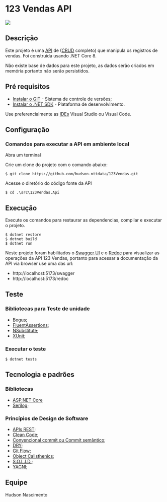 # 123 Vendas API
![](https://github.com/hudson-nttdata/123Vendas/blob/feature/vendas-api/docs/github-thumb-readme-123-vendas.png?raw=true?w=200)

## Descrição
Este projeto é uma [API](https://pt.wikipedia.org/wiki/Interface_de_programa%C3%A7%C3%A3o_de_aplica%C3%A7%C3%B5es) de ([CRUD](https://pt.wikipedia.org/wiki/CRUD) completo) que manipula os registros de vendas. Foi construída usando .NET Core 8.

Não existe base de dados para este projeto, as dados serão criados em memória portanto não serão persistidos.

## Pré requisitos
* [Instalar o GIT](https://git-scm.com/downloads/win) - Sistema de controle de versões;
* [Instalar o .NET SDK](https://dotnet.microsoft.com/en-us/download) - Plataforma de desenvolvimento.

Use preferencialmente as [IDEs](https://www.alura.com.br/artigos/o-que-e-uma-ide) Visual Studio ou Visual Code.

## Configuração
### Comandos para executar a API em ambiente local

Abra um terminal

Crie um clone do projeto com o comando abaixo:
```shell
$ git clone https://github.com/hudson-nttdata/123Vendas.git
```
Acesse o diretório do código fonte da API
```shell
$ cd .\src\123Vendas.Api
```

## Execução
Execute os comandos para restaurar as dependencias, compilar e executar o projeto.
```shell
$ dotnet restore
$ dotnet build
$ dotnet run
```
Neste projeto foram habilitados o [Swagger UI](https://swagger.io/tools/swagger-ui/) e o [Redoc](https://github.com/Redocly/redoc) para visualizar as operações da API 123 Vendas, portanto
para acessar a documentação da API via browser use uma das url:
* http://localhost:5173/swagger
* http://localhost:5173/redoc

## Teste
### Bibliotecas para Teste de unidade
* [Bogus]();
* [FluentAssertions]();
* [NSubstitute]();
* [XUnit]();

### Executar o teste
```shell
$ dotnet tests
```

## Tecnologia e padrões
### Bibliotecas

* [ASP.NET Core](https://learn.microsoft.com/pt-br/aspnet/core/?view=aspnetcore-8.0)
* [Serilog]();

### Princípios de Design de Software

* [APIs REST]();
* [Clean Code]();
* [Convencional commit ou Commit semântico]();
* [DRY](t.ly/FXtcJ);
* [Git Flow]();
* [Object Calisthenics](t.ly/97BhJ);
* [S.O.L.I.D.]();
* [YAGNI](t.ly/0i4y8);


## Equipe

Hudson Nascimento